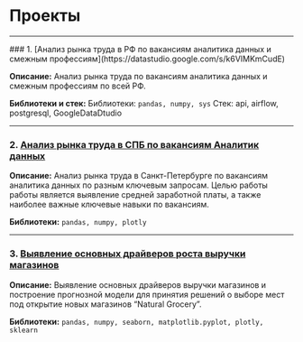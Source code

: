 # Проекты
<hr>
### 1. [Анализ рынка труда в РФ по вакансиям аналитика данных и смежным профессиям](https://datastudio.google.com/s/k6VIMKmCudE)

**Описание:**
Анализ рынка труда по вакансиям аналитика данных и смежным профессиям по всей РФ.

**Библиотеки и стек:**
Библиотеки: `pandas, numpy, sys`
Стек: api, airflow, postgresql, GoogleDataDtudio
<hr>

### 2. [Анализ рынка труда в СПБ по вакансиям Аналитик данных](https://colab.research.google.com/github/alexeiveselov92/other_projects/blob/master/Анализ%20рынка%20труда%20в%20СПБ%20Аналитик%20данных.ipynb)

**Описание:**
Анализ рынка труда в Санкт-Петербурге по вакансиям аналитика данных по разным ключевым запросам. Целью работы работы является выявление средней заработной платы, а также наиболее важные ключевые навыки по вакансиям.

**Библиотеки:**
`pandas, numpy, plotly`
<hr>

### 3. [Выявление основных драйверов роста выручки магазинов](https://colab.research.google.com/github/alexeiveselov92/other_projects/blob/master/Выявление%20основных%20драйверов%20роста%20выручки%20магазинов.ipynb)

**Описание:**
Выявление основных драйверов выручки магазинов и построение прогнозной модели для принятия решений о выборе мест под открытие новых магазинов “Natural Grocery”.

**Библиотеки:**
`pandas, numpy, seaborn, matplotlib.pyplot, plotly, sklearn`
